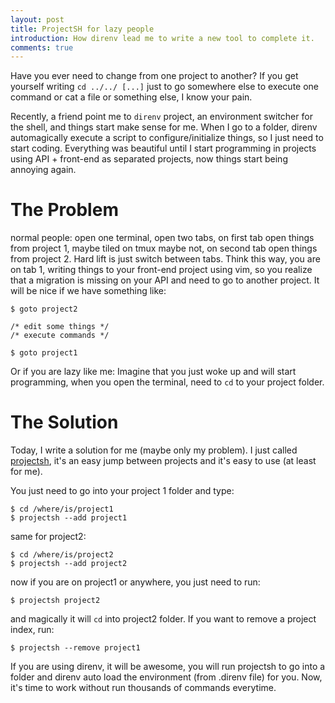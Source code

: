 ```yaml
---
layout: post
title: ProjectSH for lazy people
introduction: How direnv lead me to write a new tool to complete it.
comments: true
---
```


Have you ever need to change from one project to another? If you get yourself writing `cd ../../ [...]` just to go somewhere else to execute one command or cat a file or something else, I know your pain.

Recently, a friend point me to `direnv` project, an environment switcher for the shell, and things start make sense for me. When I go to a folder, direnv automagically execute a script to configure/initialize things, so I just need to start coding. Everything was beautiful until I start programming in projects using API + front-end as separated projects, now things start being annoying again.

# The Problem

normal people: open one terminal, open two tabs, on first tab open things from project 1, maybe tiled on tmux maybe not, on second tab open things from project 2. Hard lift is just switch between tabs.
Think this way, you are on tab 1, writing things to your front-end project using vim, so you realize that a migration is missing on your API and need to go to another project. It will be nice if we have something like:

```
$ goto project2

/* edit some things */
/* execute commands */

$ goto project1
```

Or if you are lazy like me: Imagine that you just woke up and will start programming, when you open the terminal, need to `cd` to your project folder.

# The Solution

Today, I write a solution for me (maybe only my problem). I just called [projectsh](https://github.com/StefanYohansson/projectsh), it's an easy jump between projects and it's easy to use (at least for me).

You just need to go into your project 1 folder and type:

```
$ cd /where/is/project1
$ projectsh --add project1
```

same for project2:

```
$ cd /where/is/project2
$ projectsh --add project2
```

now if you are on project1 or anywhere, you just need to run:

```
$ projectsh project2
```

and magically it will `cd` into project2 folder.
If you want to remove a project index, run:

```
$ projectsh --remove project1
```

If you are using direnv, it will be awesome, you will run projectsh to go into a folder and direnv auto load the environment (from .direnv file) for you. Now, it's time to work without run thousands of commands everytime.
